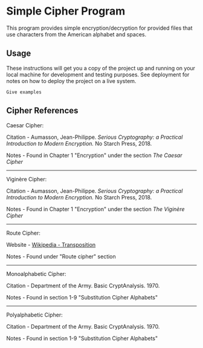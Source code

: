 # Simple Cipher Program

This program provides simple encryption/decryption for provided files that use characters from the American alphabet and
spaces.

## Usage

These instructions will get you a copy of the project up and running on your local machine for development and testing purposes. See deployment for notes on how to deploy the project on a live system.

```
Give examples
```

## Cipher References

Caesar Cipher:

Citation - Aumasson, Jean-Philippe. *Serious Cryptography: a Practical Introduction to Modern Encryption.*
No Starch Press, 2018.

Notes - Found in Chapter 1 "Encryption" under the section *The Caesar Cipher*

---

Viginère Cipher:

Citation - Aumasson, Jean-Philippe. *Serious Cryptography: a Practical Introduction to Modern Encryption.*
No Starch Press, 2018.

Notes - Found in Chapter 1 "Encryption" under the section *The Viginère Cipher*

---

Route Cipher:

Website - [Wikipedia - Transposition](https://en.wikipedia.org/wiki/Transposition_cipher)

Notes - Found under "Route cipher" section

---

Monoalphabetic Cipher: 

Citation - Department of the Army. Basic CryptAnalysis. 1970.

Notes - Found in section 1-9 "Substitution Cipher Alphabets"

---

Polyalphabetic Cipher: 

Citation - Department of the Army. Basic CryptAnalysis. 1970.

Notes - Found in section 1-9 "Substitution Cipher Alphabets"


